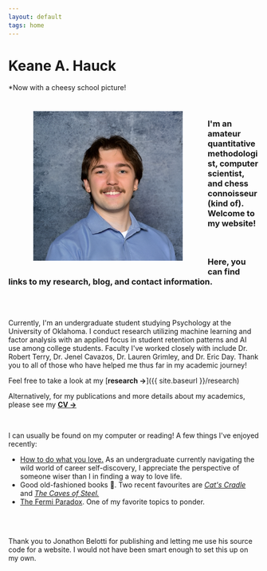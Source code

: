 ```yaml
---
layout: default
tags: home
---
```


# Keane A. Hauck

*Now with a cheesy school picture!

<img src="/images/keaneheadshot.png" alt="Me" title="Reminds me of 8th grade" width="300" height="300" ALIGN="left" HSPACE="50" VSPACE="25"/> 

<br>

### I'm an amateur quantitative methodologist, computer scientist, and chess connoisseur (kind of). Welcome to my website! 

<br>

### Here, you can find links to my research, blog, and contact information.

<br>
<br>

Currently, I'm an undergraduate student studying Psychology at the University of Oklahoma. I conduct research utilizing machine learning and factor analysis with an applied focus in student retention patterns and AI use among college students. Faculty I've worked closely with include Dr. Robert Terry, Dr. Jenel Cavazos, Dr. Lauren Grimley, and Dr. Eric Day. Thank you to all of those who have helped me thus far in my academic journey!

Feel free to take a look at my [**research →**]({{ site.baseurl }}/research)

Alternatively, for my publications and more details about my academics, please see my  <a href="/images/CV.pdf" target="_blank">**CV →**</a>

<br>

I can usually be found on my computer or reading!
A few things I've enjoyed recently:

- [How to do what you love.](https://www.paulgraham.com/love.html) As an undergraduate currently navigating the wild world of career self-discovery, I appreciate the perspective of someone wiser than I in finding a way to love life. 
- Good old-fashioned books 📖. Two recent favourites are [_Cat's Cradle_](https://www.goodreads.com/book/show/135479.Cat_s_Cradle) and [_The Caves of Steel._](https://www.goodreads.com/book/show/41811.The_Caves_of_Steel)
- [The Fermi Paradox](https://waitbutwhy.com/2014/05/fermi-paradox.html). One of my favorite topics to ponder.

<br>
<br>


Thank you to Jonathon Belotti for publishing and letting me use his source code for a website. I would not have been smart enough to set this up on my own.